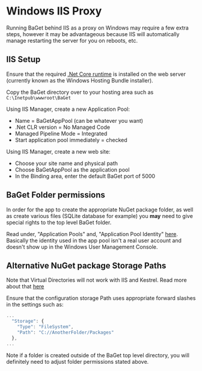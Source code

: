# Windows IIS Proxy

Running BaGet behind IIS as a proxy on Windows may require a few extra steps, however it may be advantageous because IIS will automatically manage restarting the server for you on reboots, etc.

## IIS Setup

Ensure that the required [.Net Core runtime](https://dotnet.microsoft.com/download) is installed on the web server (currently known as the Windows Hosting Bundle installer).

Copy the BaGet directory over to your hosting area such as `C:\Inetpub\wwwroot\BaGet`

Using IIS Manager, create a new Application Pool:

- Name = BaGetAppPool (can be whatever you want)
- .Net CLR version = No Managed Code
- Managed Pipeline Mode = Integrated
- Start application pool immediately = checked

Using IIS Manager, create a new web site:

- Choose your site name and physical path
- Choose BaGetAppPool as the application pool
- In the Binding area, enter the default BaGet port of 5000

## BaGet Folder permissions

In order for the app to create the appropriate NuGet package folder, as well as create various files (SQLite database for example) you **may** need to give special rights to the top level BaGet folder. 

Read under, "Application Pools" and, "Application Pool Identity" [here](https://docs.microsoft.com/en-us/aspnet/core/host-and-deploy/iis/?view=aspnetcore-2.2). Basically the identity used in the app pool isn't a real user account and doesn't show up in the Windows User Management Console.

## Alternative NuGet package Storage Paths

Note that Virtual Directories will not work with IIS and Kestrel. Read more about that [here](https://docs.microsoft.com/en-us/aspnet/core/host-and-deploy/iis/?view=aspnetcore-2.2)

Ensure that the configuration storage Path uses appropriate forward slashes in the settings such as:

```javascript
...
  "Storage": {
    "Type": "FileSystem",
    "Path": "C://AnotherFolder/Packages"
  },
...
```

Note if a folder is created outside of the BaGet top level directory, you will definitely need to adjust folder permissions stated above.